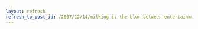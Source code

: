 ```yaml
---
layout: refresh
refresh_to_post_id: /2007/12/14/milking-it-the-blur-between-entertainment-and-athletics
---
```

